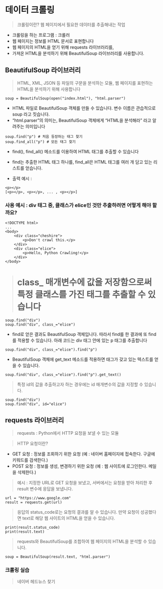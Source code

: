 # 데이터 크롤링

> 크롤링이란? 웹 페이지에서 필요한 데이터를 추출해내는 작업

- 크롤링을 하는 프로그램 : 크롤러
- 웹 페이지는 정보를 HTML 문서로 표현합니다
- 웹 페이지의 HTML을 얻기 위해 requests 라이브러리를,
- 가져온 HTML을 분석하기 위해 BeautifulSoup 라이브러리를 사용합니다.

## BeautifulSoup 라이브러리

> HTML, XML, JSON 등 파일의 구문을 분석하는 모듈, 웹 페이지를 표현하는 HTML을 분석하기 위해 사용합니다

```soup = BeautifulSoup(open("index.html"), "html.parser")```

- HTML 파일로 BeautifulSoup 객체를 만들 수 있습니다. 변수 이름은 관습적으로 soup 라고 짓습니다.
- “html.parser”의 의미는, BeautifulSoup 객체에게 “HTML을 분석해라” 라고 알려주는 의미입니다

```
soup.find("p") # 처음 등장하는 태그 찾기
soup.find_all("p") # 모든 태그 찾기
```

- find(), find_all() 메소드를 이용하여 HTML 태그를 추출할 수 있습니다
- find는 추출한 HTML 태그 하나를, find_all은 HTML 태그를 여러 개 담고 있는 리스트를 얻습니다.

- 출력 예시 : 
```
<p></p>
[<p></p>, <p></p>, ... , <p></p>]
```

### 사용 예시 : div 태그 중, 클래스가 elice인 것만 추출하려면 어떻게 해야 할까요?
```
<!DOCTYPE html>
...
<body>
    <div class="cheshire">
        <p>Don't crawl this.</p>
    </div>
    <div class="elice">
        <p>Hello, Python Crawling!</p>
    </div>
</body> 
```

> # class_ 매개변수에 값을 저장함으로써 특정 클래스를 가진 태그를 추출할 수 있습니다

```
soup.find("div")
soup.find("div", class_="elice")
````

- find로 얻은 결과도 BeautifulSoup 객체입니다. 따라서 find를 한 결과에 또 find를 적용할 수 있습니다. 아래 코드는 div 태그 안에 있는 p 태그를 추출합니다

```soup.find("div", class_="elice").find("p")```

- BeautifulSoup 객체에 get_text 메소드를 적용하면 태그가 갖고 있는 텍스트를 얻을 수 있습니다.

```soup.find("div", class_="elice").find("p").get_text()```

> 특정 id의 값을 추출하고자 하는 경우에는 id 매개변수의 값을 지정할 수 있습니다.

```
soup.find("div")
soup.find("div", id="elice")
```

## requests 라이브러리

> requests : Python에서 HTTP 요청을 보낼 수 있는 모듈

> HTTP 요청이란? 

- GET 요청 : 정보를 조회하기 위한 요청 (예 : 네이버 홈페이지에 접속한다. 구글에 키워드를 검색한다.)
- POST 요청 : 정보를 생성, 변경하기 위한 요청 (예 : 웹 사이트에 로그인한다. 메일을 삭제한다.)

> 예시 : 지정한 URL로 GET 요청을 보냈고, 서버에서는 요청을 받아 처리한 후 result 변수에 응답을 보냅니다.

```
url = "https://www.google.com"
result = requests.get(url)
```

> 응답의 status_code로는 요청의 결과를 알 수 있습니다. 만약 요청이 성공했다면 text로 해당 웹 사이트의 HTML을 얻을 수 있습니다.

```
print(result.status_code)
print(result.text)
```

> requests와 BeautifulSoup를 조합하여 웹 페이지의 HTML을 분석할 수 있습니다.
```
soup = BeautifulSoup(result.text, "html.parser")
```

### 크롤링 실습

> 네이버 헤드뉴스 찾기
